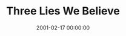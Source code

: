 ---
layout: series
series: "Three Lies We Believe"
permalink: "/three-lies-we-believe/"
title: Three Lies We Believe
date: 2001-02-17 00:00:00
endDate: 2001-03-03 00:00:00
description: "These lies, while subtle, are the ones that are influencing our biggest life choices. "
src: "http://s3.amazonaws.com/crossroads-media/images/legacy/content/"
---